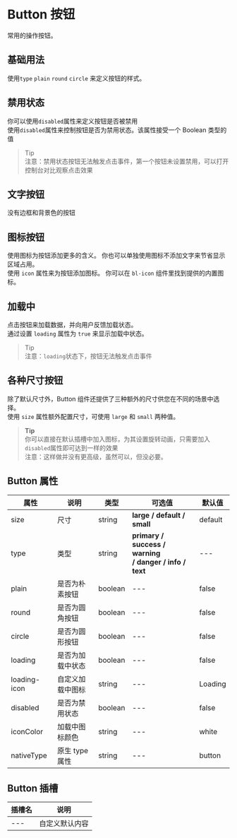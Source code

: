<script setup>
import baseButton from './components/baseButton.vue';
import disabledButtonShow from './components/disabledButtonShow.vue';
import textButtonShow from './components/textButtonShow.vue';
import iconButtonShow from './components/iconButtonShow.vue';
import loadingButtonShow from './components/loadingButtonShow.vue';
import sizeButtonShow from './components/sizeButtonShow.vue';
</script>

# Button 按钮

常用的操作按钮。

## 基础用法

使用`type` `plain` `round` `circle` 来定义按钮的样式。

<show-code showPath="button/components/baseButton">
<base-button></base-button>
</show-code>

## 禁用状态

你可以使用`disabled`属性来定义按钮是否被禁用<br>
使用`disabled`属性来控制按钮是否为禁用状态。该属性接受一个 Boolean 类型的值

> Tip<br>
> 注意：禁用状态按钮无法触发点击事件，第一个按钮未设置禁用，可以打开控制台对比观察点击效果

<show-code showPath="button/components/disabledButtonShow">
<disabledButtonShow></disabledButtonShow>
</show-code>

## 文字按钮

没有边框和背景色的按钮

<show-code showPath="button/components/textButtonShow">
<textButtonShow></textButtonShow>
</show-code>

## 图标按钮

使用图标为按钮添加更多的含义。 你也可以单独使用图标不添加文字来节省显示区域占用。<br>
使用 `icon` 属性来为按钮添加图标。 你可以在 `bl-icon` 组件里找到提供的内置图标。

<show-code showPath="button/components/iconButtonShow">
<iconButtonShow></iconButtonShow>
</show-code>

## 加载中

点击按钮来加载数据，并向用户反馈加载状态。<br>
通过设置 `loading` 属性为 `true` 来显示加载中状态。

> Tip<br>
> 注意：`loading`状态下，按钮无法触发点击事件

<show-code showPath="button/components/loadingButtonShow">
<loading-button-show></loading-button-show>
</show-code>

## 各种尺寸按钮

除了默认尺寸外，Button 组件还提供了三种额外的尺寸供您在不同的场景中选择。<br>
使用 `size` 属性额外配置尺寸，可使用 `large` 和 `small` 两种值。

> **Tip**<br>
> 你可以直接在默认插槽中加入图标，为其设置旋转动画，只需要加入`disabled`属性即可达到一样的效果<br>
> 注意：这样做并没有更高级，虽然可以，但没必要。

<show-code showPath="button/components/sizeButtonShow">
<size-button-show></size-button-show>
</show-code>

## Button 属性

| 属性         | 说明             | 类型    | 可选值                                                     | 默认值  |
| ------------ | ---------------- | ------- | ---------------------------------------------------------- | ------- |
| size         | 尺寸             | string  | **large / default / small**                                | default |
| type         | 类型             | string  | **primary / success / warning <br>/ danger / info / text** | ---     |
| plain        | 是否为朴素按钮   | boolean | ---                                                        | false   |
| round        | 是否为圆角按钮   | boolean | ---                                                        | false   |
| circle       | 是否为圆形按钮   | boolean | ---                                                        | false   |
| loading      | 是否为加载中状态 | boolean | ---                                                        | false   |
| loading-icon | 自定义加载中图标 | string  | ---                                                        | Loading |
| disabled     | 是否为禁用状态   | boolean | ---                                                        | false   |
| iconColor    | 加载中图标颜色   | string  | ---                                                        | white   |
| nativeType   | 原生 type 属性   | string  | ---                                                        | button  |

## Button 插槽

| 插槽名 | 说明           |
| ------ | -------------- |
| ---    | 自定义默认内容 |
